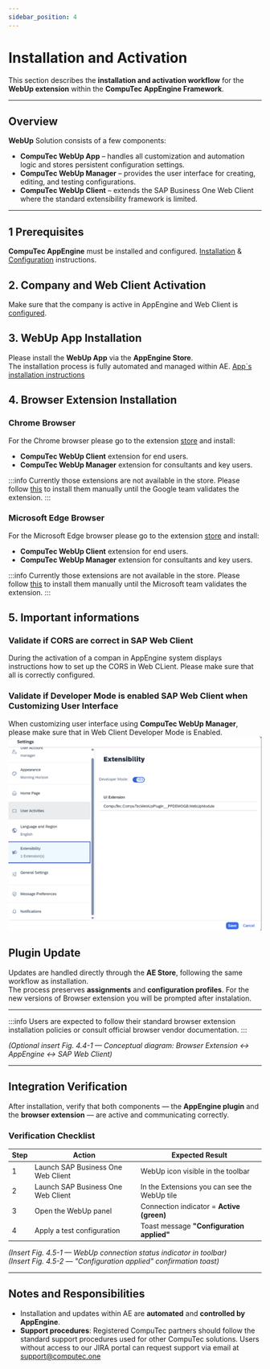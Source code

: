 ```yaml
---
sidebar_position: 4
---
```


# Installation and Activation

This section describes the **installation and activation workflow** for the **WebUp extension** within the **CompuTec AppEngine Framework**.

---

## Overview

**WebUp** Solution consists of a few components:  

- **CompuTec WebUp App** – handles all customization and automation logic and stores persistent configuration settings.  
- **CompuTec WebUp Manager** – provides the user interface for creating, editing, and testing configurations.  
- **CompuTec WebUp Client** – extends the SAP Business One Web Client where the standard extensibility framework is limited.  

---

## 1 Prerequisites

**CompuTec AppEngine** must be installed and configured. [Installation](/docs/appengine/administrators-guide/configuration-and-administration/installation) & [Configuration](/docs/appengine/administrators-guide/configuration-and-administration/configuration) instructions.

## 2. Company and Web Client Activation

Make sure that the company is active in AppEngine and Web Client is [configured](/docs/appengine/administrators-guide/configuration-and-administration/working-with-sap-business-one-web-client).

## 3. WebUp App Installation

Please install the **WebUp App** via the **AppEngine Store**.  
The installation process is fully automated and managed within AE. [App`s installation instructions](/docs/appengine/administrators-guide/configuration-and-administration/plugins/plugin-installation-process)

## 4. Browser Extension Installation

### Chrome Browser

For the Chrome browser please go to the extension [store](https://chromewebstore.google.com/) and install:

- **CompuTec WebUp Client** extension for end users.
- **CompuTec WebUp Manager** extension for consultants and key users.

:::info
Currently those extensions are not available in the store. Please follow [this](./other/extension-manual-installation.md) to install them manually until the Google team validates the extension.
:::

### Microsoft Edge Browser

For the Microsoft Edge browser please go to the extension [store](https://microsoftedge.microsoft.com/addons/Microsoft-Edge-Extensions-Home) and install:

- **CompuTec WebUp Client** extension for end users.
- **CompuTec WebUp Manager** extension for consultants and key users.

:::info
Currently those extensions are not available in the store. Please follow [this](./other/extension-manual-installation.md) to install them manually until the Microsoft team validates the extension.
:::

## 5. Important informations

### Validate if CORS are correct in SAP Web Client

During the activation of a compan in AppEngine system displays instructions how to set up the CORS in Web CLient. Please make sure that all is correctly configured.

### Validate if Developer Mode is enabled SAP Web Client when Customizing User Interface

When customizing user interface using **CompuTec WebUp Manager**, please make sure that in Web Client Developer Mode is Enabled.
![developer mode in SAP Web Client is enabled](./media/web_client_dev_mode.png)

## Plugin Update

Updates are handled directly through the **AE Store**, following the same workflow as installation.  
The process preserves **assignments** and **configuration profiles**.
For the new versions of Browser extension you will be prompted after instalation.

---

:::info
Users are expected to follow their standard browser extension installation policies or consult official browser vendor documentation.
:::

*(Optional insert Fig. 4.4-1 — Conceptual diagram: Browser Extension ↔ AppEngine ↔ SAP Web Client)*

---

## Integration Verification

After installation, verify that both components — the **AppEngine plugin** and the **browser extension** — are active and communicating correctly.

### Verification Checklist

| Step | Action | Expected Result |
|------|---------|----------------|
| 1 | Launch SAP Business One Web Client | WebUp icon visible in the toolbar |
| 2 | Launch SAP Business One Web Client | In the Extensions you can see the WebUp tile |
| 3 | Open the WebUp panel | Connection indicator = **Active (green)** |
| 4 | Apply a test configuration | Toast message **"Configuration applied"** |

*(Insert Fig. 4.5-1 — WebUp connection status indicator in toolbar)*  
*(Insert Fig. 4.5-2 — "Configuration applied" confirmation toast)*

---

## Notes and Responsibilities

- Installation and updates within AE are **automated** and **controlled by AppEngine**.  
- **Support procedures**: Registered CompuTec partners should follow the standard support procedures used for other CompuTec solutions. Users without access to our JIRA portal can request support via email at [support@computec.one](mailto:support@computec.one)

